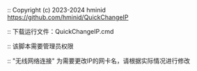:: Copyright (c) 2023-2024 hminid <https://github.com/hminid/QuickChangeIP>

:: 下载运行文件：QuickChangeIP.cmd 

:: 该脚本需要管理员权限

:: "无线网络连接" 为需要更改IP的网卡名，请根据实际情况进行修改
